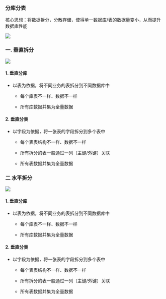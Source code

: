### 分库分表
核心思想：将数据拆分，分散存储，使得单一数据库/表的数据量变小，从而提升数据库性能

![](https://fgq233.github.io/imgs/mysql/fkfb1.png)

### 一. 垂直拆分
![](https://fgq233.github.io/imgs/mysql/fkfb2.png)

#### 1. 垂直分库
* 以表为依据，将不同业务的表拆分到不同数据库中

  * 每个库表不一样、数据不一样
  
  * 所有库数据并集为全量数据
  
#### 2. 垂直分表
* 以字段为依据，将一张表的字段拆分到多个表中

  * 每个表表结构不一样、数据不一样
  
  * 所有拆分的表一般通过一列（主键/外键）关联
  
  * 所有表数据并集为全量数据
  
  
### 二 水平拆分
![](https://fgq233.github.io/imgs/mysql/fkfb3.png)

#### 1. 垂直分库
* 以表为依据，将不同业务的表拆分到不同数据库中

  * 每个库表不一样、数据不一样
  
  * 所有库数据并集为全量数据
  
#### 2. 垂直分表
* 以字段为依据，将一张表的字段拆分到多个表中

  * 每个表表结构不一样、数据不一样
  
  * 所有拆分的表一般通过一列（主键/外键）关联
  
  * 所有表数据并集为全量数据